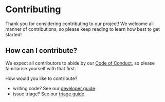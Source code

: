 # Contributing

Thank you for considering contributing to our project! We welcome all manner of contributions, so please keep reading to learn how best to get started!

## How can I contribute?

We expect all contributors to abide by our [Code of Conduct](https://github.com/amnestywebsite/cmb2-password-field/CODE_OF_CONDUCT.md), so please familiarise yourself with that first.

How would you like to contribute?
- writing code? See our [developer guide](https://github.com/amnestywebsite/cmb2-password-field/blob/main/docs/contributors/code.md)
- issue triage? See our [triage guide](https://github.com/amnestywebsite/cmb2-password-field/blob/main/docs/contributors/triage.md)
